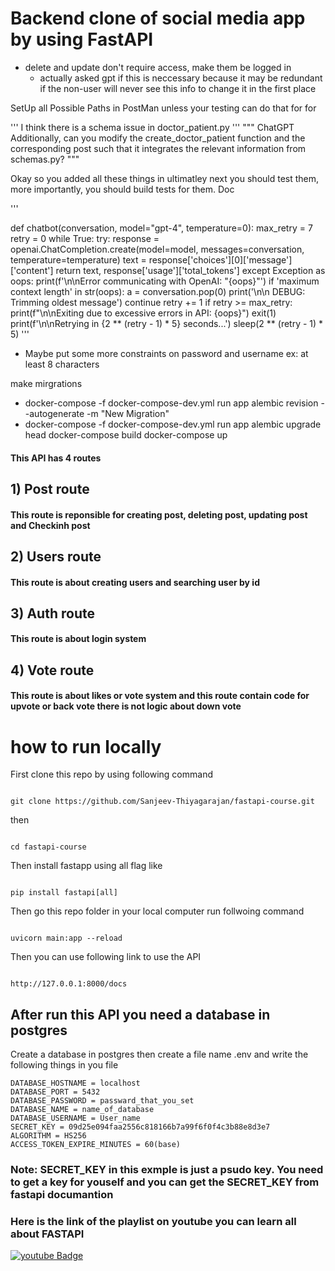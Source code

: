 # Backend clone  of social media app by using FastAPI

- delete and update don't require access, make them be logged in
  - actually asked gpt if this is neccessary because it may be redundant if the non-user will
  never see this info to change it in the first place 

SetUp all Possible Paths in PostMan unless your testing can do that for for

'''
I think there is a schema issue in doctor_patient.py
'''
""" ChatGPT
 Additionally, can you modify the create_doctor_patient function and the corresponding post such that it integrates the relevant information from schemas.py?
"""


Okay so you added all these things in ultimatley next you should test them, more 
importantly, you should build tests for them. Doc

'''
<!-- https://github.com/daveshap/Coding_ChatBot_Assistant/blob/main/chat.py -->
def chatbot(conversation, model="gpt-4", temperature=0):
    max_retry = 7
    retry = 0
    while True:
        try:
            response = openai.ChatCompletion.create(model=model, messages=conversation, temperature=temperature)
            text = response['choices'][0]['message']['content']
            return text, response['usage']['total_tokens']
        except Exception as oops:
            print(f'\n\nError communicating with OpenAI: "{oops}"')
            if 'maximum context length' in str(oops):
                a = conversation.pop(0)
                print('\n\n DEBUG: Trimming oldest message')
                continue
            retry += 1
            if retry >= max_retry:
                print(f"\n\nExiting due to excessive errors in API: {oops}")
                exit(1)
            print(f'\n\nRetrying in {2 ** (retry - 1) * 5} seconds...')
            sleep(2 ** (retry - 1) * 5)
'''

- Maybe put some more constraints on password and username ex: at least 8 characters 


make mirgrations 
  - docker-compose -f docker-compose-dev.yml run app alembic revision --autogenerate -m "New Migration"
  - docker-compose -f docker-compose-dev.yml run app alembic upgrade head
docker-compose build docker-compose up

#### This API  has 4 routes

## 1) Post route

#### This route is reponsible for creating post, deleting post, updating post and Checkinh post

## 2) Users route

#### This route is about creating users and searching user by id

## 3) Auth route

#### This route is about login system

## 4) Vote route

 #### This route is about likes or vote system and this route contain code for upvote or back vote there is not logic about down vote

# how to run locally
First clone this repo by using following command
````

git clone https://github.com/Sanjeev-Thiyagarajan/fastapi-course.git

````
then 
````

cd fastapi-course

````

Then install fastapp using all flag like 

````

pip install fastapi[all]

````

Then go this repo folder in your local computer run follwoing command
````

uvicorn main:app --reload

````

Then you can use following link to use the  API

````

http://127.0.0.1:8000/docs 

````

## After run this API you need a database in postgres 
Create a database in postgres then create a file name .env and write the following things in you file 

````
DATABASE_HOSTNAME = localhost
DATABASE_PORT = 5432
DATABASE_PASSWORD = passward_that_you_set
DATABASE_NAME = name_of_database
DATABASE_USERNAME = User_name
SECRET_KEY = 09d25e094faa2556c818166b7a99f6f0f4c3b88e8d3e7 
ALGORITHM = HS256
ACCESS_TOKEN_EXPIRE_MINUTES = 60(base)

````
### Note: SECRET_KEY in this exmple is just a psudo key. You need to get a key for youself and you can get the SECRET_KEY  from fastapi documantion
 

### Here is the link of the playlist on youtube you can learn all about FASTAPI
 
<div id="badges">
  <a href="https://www.youtube.com/watch?v=Yw4LmMQXXFs&list=PL8VzFQ8k4U1L5QpSapVEzoSfob-4CR8zM&index=2">
    <img src="https://freshidea.com/jonah/youtube-api/subscribers-badge.php?label=Subscribers&style=for-the-badge&color=red&labelColor=ce4630" alt="youtube Badge"/>
  </a>


